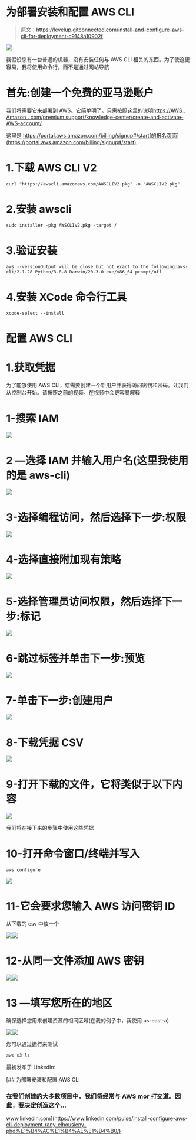 # 为部署安装和配置 AWS CLI

> 原文：<https://levelup.gitconnected.com/install-and-configure-aws-cli-for-deployment-c9148a10902f>

![](img/4417fe62a548736e3e8e82287dabf299.png)

我假设您有一台普通的机器，没有安装任何与 AWS CLI 相关的东西。为了使这更容易，我将使用命令行，而不是通过网站导航

# 首先:创建一个免费的亚马逊账户

我们将需要它来部署到 AWS。它简单明了。只需按照这里的说明[https://AWS . Amazon . com/premium support/knowledge-center/create-and-activate-AWS-account/](https://aws.amazon.com/premiumsupport/knowledge-center/create-and-activate-aws-account/)

这里是 https://portal.aws.amazon.com/billing/signup#/start[的报名页面](https://portal.aws.amazon.com/billing/signup#/start)

# 1.下载 AWS CLI V2

```
curl "https://awscli.amazonaws.com/AWSCLIV2.pkg" -o "AWSCLIV2.pkg"
```

# 2.安装 awscli

```
sudo installer -pkg AWSCLIV2.pkg -target /
```

# 3.验证安装

```
aws --versionOutput will be close but not exact to the following:aws-cli/2.1.28 Python/3.8.8 Darwin/20.3.0 exe/x86_64 prompt/off
```

# 4.安装 XCode 命令行工具

```
xcode-select --install
```

# 配置 AWS CLI

# 1.获取凭据

为了能够使用 AWS CLI，您需要创建一个新用户并获得访问密钥和密码。让我们从控制台开始。请按照之前的视频。在视频中会更容易解释

# 1-搜索 IAM

![](img/a4e3ebf8aecab1321172dc29594a9d25.png)

# 2 —选择 IAM 并输入用户名(这里我使用的是 aws-cli)

![](img/8b8faaabfb63a478e60b4e7a4f075480.png)

# 3-选择编程访问，然后选择下一步:权限

![](img/ab681a92b0af8295bb1ab8180df56598.png)

# 4-选择直接附加现有策略

![](img/ffcacf3c79ced391cda7dfec118e1856.png)

# 5-选择管理员访问权限，然后选择下一步:标记

![](img/8fdeb325ee2119f57c75bb6f6df8ab80.png)

# 6-跳过标签并单击下一步:预览

![](img/e2b14058cda3fb45e9c3ad5d771a5eef.png)

# 7-单击下一步:创建用户

![](img/0d6fbf3d2b12de0896eca41ff60da4a0.png)

# 8-下载凭据 CSV

![](img/a11caf7b730018b592ae274a98cd6f11.png)

# 9-打开下载的文件，它将类似于以下内容

![](img/2b36cd2c7915c43d60ae3a8847b8c07a.png)

我们将在接下来的步骤中使用这些凭据

# 10-打开命令窗口/终端并写入

```
aws configure
```

![](img/2e9dae90fca7e6a34dff9cba2993b40d.png)

# 11-它会要求您输入 AWS 访问密钥 ID

从下载的 csv 中放一个

![](img/c3709a24b0899948e0b76e3276b1eaf4.png)![](img/65e4ace1d82f0eef543e776849488111.png)

# 12-从同一文件添加 AWS 密钥

![](img/227e455c9616acea2fd5c4cb6acb009f.png)![](img/f958814b3fbc71f06fee5a87b330bc7b.png)

# 13 —填写您所在的地区

确保选择您用来创建资源的相同区域(在我的例子中，我使用 us-east-a)

![](img/c875514cd73066fcdb952578d774fe8c.png)![](img/c81a8aa9cbe2191401f7823fe220f638.png)

您可以通过运行来测试

```
aws s3 ls
```

最初发布于 LinkedIn:

[](https://www.linkedin.com/pulse/install-configure-aws-cli-deployment-rany-elhousieny-phd%E1%B4%AC%E1%B4%AE%E1%B4%B0/) [## 为部署安装和配置 AWS CLI

### 在我们创建的大多数项目中，我们将经常与 AWS mor 打交道。因此，我决定创造这个…

www.linkedin.com](https://www.linkedin.com/pulse/install-configure-aws-cli-deployment-rany-elhousieny-phd%E1%B4%AC%E1%B4%AE%E1%B4%B0/)